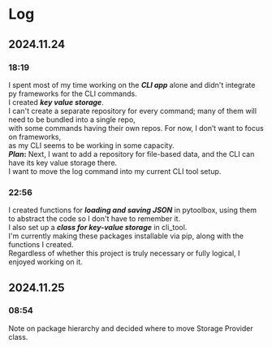 # Log

## 2024.11.24

### 18:19

I spent most of my time working on the **_CLI app_** alone and didn't integrate py frameworks for the CLI commands.  
I created **_key value storage_**.  
I can't create a separate repository for every command; many of them will need to be bundled into a single repo,  
with some commands having their own repos. For now, I don’t want to focus on frameworks,  
as my CLI seems to be working in some capacity.  
**_Plan_:** Next, I want to add a repository for file-based data, and the CLI can have its key value storage there.  
I want to move the log command into my current CLI tool setup.

### 22:56

I created functions for **_loading and saving JSON_** in pytoolbox, using them to abstract the code so I don't have to remember it.  
I also set up a **_class for key-value storage_** in cli_tool.  
I'm currently making these packages installable via pip, along with the functions I created.  
Regardless of whether this project is truly necessary or fully logical, I enjoyed working on it.

## 2024.11.25

### 08:54

Note on package hierarchy and decided where to move Storage Provider class.
